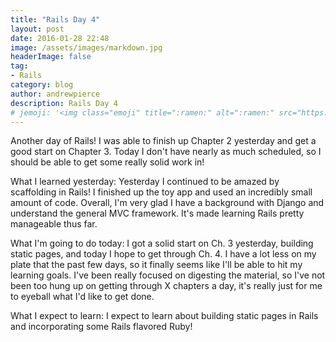 ```yaml
---
title: "Rails Day 4"
layout: post
date: 2016-01-28 22:48
image: /assets/images/markdown.jpg
headerImage: false
tag:
- Rails
category: blog
author: andrewpierce
description: Rails Day 4
# jemoji: '<img class="emoji" title=":ramen:" alt=":ramen:" src="https://assets.github.com/images/icons/emoji/unicode/1f35c.png" height="20" width="20" align="absmiddle">'
---
```

Another day of Rails! I was able to finish up Chapter 2 yesterday and get a good start on Chapter 3. Today I don't have nearly as much scheduled, so I should be able to get some really solid work in!


What I learned yesterday:
Yesterday I continued to be amazed by scaffolding in Rails! I finished up the toy app and used an incredibly small amount of code. Overall, I'm very glad I have a background with Django and understand the general MVC framework. It's made learning Rails pretty manageable thus far.


What I'm going to do today:
I got a solid start on Ch. 3 yesterday, building static pages, and today I hope to get through Ch. 4. I have a lot less on my plate that the past few days, so it finally seems like I'll be able to hit my learning goals. I've been really focused on digesting the material, so I've not been too hung up on getting through X chapters a day, it's really just for me to eyeball what I'd like to get done.


What I expect to learn:
I expect to learn about building static pages in Rails and incorporating some Rails flavored Ruby!
